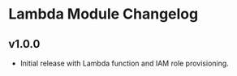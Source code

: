 # Lambda Module Changelog

## v1.0.0
- Initial release with Lambda function and IAM role provisioning.